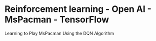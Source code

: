 # Reinforcement learning - Open AI - MsPacman - TensorFlow
Learning to Play MsPacman Using the DQN Algorithm
